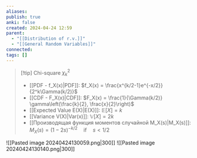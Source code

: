 ```yaml
---
aliases: 
publish: true
anki: false
created: 2024-04-24 12:59
parent:
  - "[[Distribution of r.v.]]"
  - "[[General Random Variables]]"
connected: 
tags: []
---
```



> [!tip] Chi-square $\chi^2_k$ 
> - [[PDF - f_X(x)|PDF]]: $f_X(x) = \frac{x^{k/2-1}e^{-x/2}}{2^k\Gamma(k/2)}$
> - [[CDF - F_X(x)|CDF]]: $F_X(x) = \frac{1}{\Gamma(k/2)} \gamma\left(\frac{k}{2}, \frac{x}{2}\right)$
> - [[Expected Value E(X)|E(X)]]: $\mathbb{E}[X] = k$
> - [[Variance V(X)|Var(x)]]: $\mathbb{V}[X] = 2k$
> - [[Производящая функция моментов случайной M_X(s)|M_X(s)]]: $M_X(s) = (1 - 2s)^{-k/2} \quad \text{if} \quad s < 1/2$

![[Pasted image 20240424130059.png|300]]
![[Pasted image 20240424130140.png|300]]